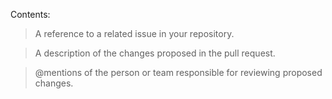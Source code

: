 Contents:
> A reference to a related issue in your repository.

> A description of the changes proposed in the pull request.

> @mentions of the person or team responsible for reviewing proposed changes.
